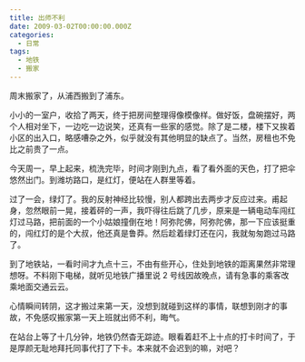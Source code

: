 ```yaml
---
title: 出师不利
date: 2009-03-02T00:00:00.000Z
categories:
  - 日常
tags:
  - 地铁
  - 搬家
---
```


周末搬家了，从浦西搬到了浦东。

小小的一室户，收拾了两天，终于把房间整理得像模像样。做好饭，盘碗摆好，两个人相对坐下，一边吃一边说笑，还真有一些家的感觉。除了是二楼，楼下又挨着小区的出入口，略感嘈杂之外，似乎就没有其他明显的缺点了。当然，房租也不免比之前贵了一点。

今天周一，早上起来，梳洗完毕，时间才刚到九点，看了看外面的天色，打了把伞悠然出门。到潍坊路口，是红灯，便站在人群里等着。

过了一会，绿灯了。我的反射神经比较慢，别人都跨出去两步才反应过来。甫起身，忽然眼前一晃，接着砰的一声，我吓得往后跳了几步，原来是一辆电动车闯红灯过马路，把前面的一个小姑娘撞倒在地！阿弥陀佛，阿弥陀佛，那一下应该挺重的，闯红灯的是个大叔，他还真是鲁莽。然后趁着绿灯还在闪，我就匆匆跑过马路了。

到了地铁站，一看时间才九点十三，不由有些开心，住处到地铁的距离果然非常理想呀。不料刚下电梯，就听见地铁广播里说 2 号线因故晚点，请有急事的乘客改乘地面交通云云。

心情瞬间转阴，这才搬过来第一天，没想到就碰到这样的事情，联想到刚才的事故，不免感叹搬家第一天上班就出师不利，晦气。

在站台上等了十几分钟，地铁仍然杳无踪迹。眼看着赶不上十点的打卡时间了，于是厚颜无耻地拜托同事代打了下卡。本来就不会迟到的嘛，对吧？
